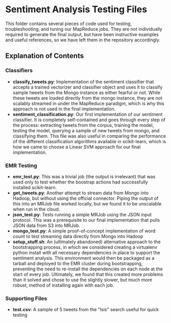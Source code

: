 # Sentiment Analysis Testing Files
This folder contains several pieces of code used for testing, troubleshooting, and tuning our MapReduce jobs.  They are not individually required to generate the final output, but have been instructive examples and useful references, so we have left them in the repository accordingly.

## Explanation of Contents
### Classifiers
- **classify_tweets.py**: Implementation of the sentiment classifier that accepts a trained vectorizer and classifier object and uses it to classify sample tweets from the Mongo instance as either fearful or not.  While these tweets are loaded directly from the mongo instance, they are not scalably streamed in under the MapReduce paradigm, which is why this approach is not used in the final implementation.
- **sentiment_classification.py**: Our first implementation of our sentiment classifier. It is completely self-contained and goes through every step of the process:  extracting tweets from the corpus, training the model, testing the model, querying a sample of new tweets from mongo, and classifying them.  This file was also useful in comparing the performance of the different classification algorithms available in scikit-learn, which is how we came to choose a Linear SVM approach for our final implementation.

### EMR Testing
- **emr_test.py**: This was a trivial job (the output is irrelevant) that was used only to test whether the boostrap actions had successfully installed scikit-learn.
- **get_tweets.py**: Another attempt to stream data from Mongo into Hadoop, but without using the official connector.  Piping the output of this into an MRJob file worked locally, but we found it to be unscalable when run in the cloud.
- **json_test.py**: Tests running a simple MRJob using the JSON input protocol.  This was a prerequisite to our final implementation that pulls JSON data from S3 into MRJob.
- **mongo_test.py**: A simple proof-of-concept implementation of word count to test streaming data directly from Mongo into Hadoop
- **setup_stuff.sh**: An (ultimately abandoned) alternative approach to the bootstrapping process, in which we considered creating a virtualenv python install with all necessary dependencies in place to support the sentiment analysis.  This environment would then be packaged as a tarball and deployed to the EMR cluster during bootstrapping, preventing the need to re-install the dependencies on each node at the start of every job.  Ultimately, we found that this created more problems than it solved and chose to use the slightly slower, but much more robust, method of installing again with each job.

### Supporting Files
- **test.csv**: A sample of 5 tweets from the "Isis" search useful for quick testing
